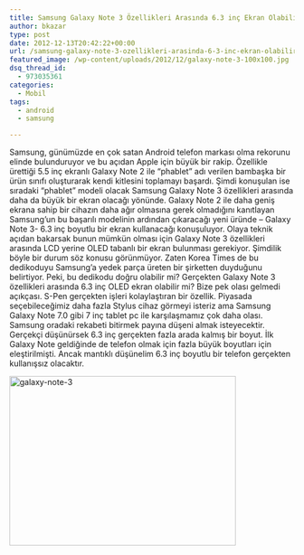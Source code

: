 ```yaml
---
title: Samsung Galaxy Note 3 Özellikleri Arasında 6.3 inç Ekran Olabilir
author: bkazar
type: post
date: 2012-12-13T20:42:22+00:00
url: /samsung-galaxy-note-3-ozellikleri-arasinda-6-3-inc-ekran-olabilir/
featured_image: /wp-content/uploads/2012/12/galaxy-note-3-100x100.jpg
dsq_thread_id:
  - 973035361
categories:
  - Mobil
tags:
  - android
  - samsung

---
```

Samsung, günümüzde en çok satan Android telefon markası olma rekorunu elinde bulunduruyor ve bu açıdan Apple için büyük bir rakip. Özellikle ürettiği 5.5 inç ekranlı Galaxy Note 2 ile “phablet” adı verilen bambaşka bir ürün sınıfı oluşturarak kendi kitlesini toplamayı başardı. Şimdi konuşulan ise sıradaki “phablet” modeli olacak Samsung Galaxy Note 3 özellikleri arasında daha da büyük bir ekran olacağı yönünde. Galaxy Note 2 ile daha geniş ekrana sahip bir cihazın daha ağır olmasına gerek olmadığını kanıtlayan Samsung’un bu başarılı modelinin ardından çıkaracağı yeni üründe – Galaxy Note 3- 6.3 inç boyutlu bir ekran kullanacağı konuşuluyor. Olaya teknik açıdan bakarsak bunun mümkün olması için Galaxy Note 3 özellikleri arasında LCD yerine OLED tabanlı bir ekran bulunması gerekiyor. Şimdilik böyle bir durum söz konusu görünmüyor. Zaten Korea Times de bu dedikoduyu Samsung’a yedek parça üreten bir şirketten duyduğunu belirtiyor. Peki, bu dedikodu doğru olabilir mi? Gerçekten Galaxy Note 3 özellikleri arasında 6.3 inç OLED ekran olabilir mi? Bize pek olası gelmedi açıkçası. S-Pen gerçekten işleri kolaylaştıran bir özellik. Piyasada seçebileceğimiz daha fazla Stylus cihaz görmeyi isteriz ama Samsung Galaxy Note 7.0 gibi 7 inç tablet pc ile karşılaşmamız çok daha olası. Samsung oradaki rekabeti bitirmek payına düşeni almak isteyecektir. Gerçekçi düşünürsek 6.3 inç gerçekten fazla arada kalmış bir boyut. İlk Galaxy Note geldiğinde de telefon olmak için fazla büyük boyutları için eleştirilmişti. Ancak mantıklı düşünelim 6.3 inç boyutlu bir telefon gerçekten kullanışsız olacaktır.

<img class="aligncenter size-large wp-image-9872" alt="galaxy-note-3" src="https://www.murekkep.org/wp-content/uploads/2012/12/galaxy-note-3-400x300.jpg" width="400" height="300" srcset="https://www.murekkep.org/wp-content/uploads/2012/12/galaxy-note-3-400x300.jpg 400w, https://www.murekkep.org/wp-content/uploads/2012/12/galaxy-note-3-50x37.jpg 50w, https://www.murekkep.org/wp-content/uploads/2012/12/galaxy-note-3-125x93.jpg 125w, https://www.murekkep.org/wp-content/uploads/2012/12/galaxy-note-3-266x200.jpg 266w, https://www.murekkep.org/wp-content/uploads/2012/12/galaxy-note-3-406x305.jpg 406w, https://www.murekkep.org/wp-content/uploads/2012/12/galaxy-note-3.jpg 780w" sizes="(max-width: 400px) 100vw, 400px" />